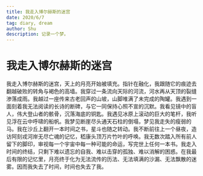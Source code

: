 ```yaml
---
title: 我走入博尔赫斯的迷宫
date: 2020/6/7
tag: diary, dream
author: Shu
description: 记录一个梦。
---
```


# 我走入博尔赫斯的迷宫

我走入博尔赫斯的迷宫，天上的月亮开始被填充。指针在融化，我跟随它的痕迹去翻越破败的转角与褐色的高墙。我穿过一条流向天际的河流，河水再从天顶的裂缝渗落成雨。我越过一座传来古老回声的山坡，山脚堆满了未完成的陶罐。我遇到一面刻着我无法阅读的长诗的断碑，与它一同保持心照不宣的沉默。我看见镜中的盲人，伟大登山者的骸骨，沉落海底的铜匙。我遇见冰原上滚动的巨大的笔杆，我听见浮在云中呼啸的船帆。我梦见断崖尽头通天石柱的倒塌，梦见我走失的瘦弱的马。我在沙丘上翻开一本时间之书，星斗也随之转动。我不断前往上一个昼夜，造访阿刻戎河岸无尽亡魂的记忆，嵇康头顶万片竹叶的呼唤。我无数次踏入所有前人留下的脚印，审视每一个宇宙中每一种可能的命运，写完世上任何一本书。我走入时间的终结，只剩下难以遗忘的自我、难以击穿的孤独、难以消解的困惑。在我最后有限的记忆里，月亮终于化为无法流传的历法、无法填满的沙漏、无法飘散的迷雾。因而我失去了时间，时间也失去了我。
